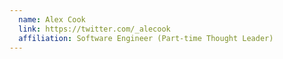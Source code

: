 ```yaml
---
  name: Alex Cook
  link: https://twitter.com/_alecook
  affiliation: Software Engineer (Part-time Thought Leader)
---
```

